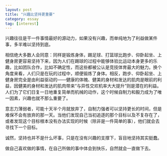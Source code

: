 ```yaml
---
layout: post
title: "兴趣比坚持更重要"
category: essay
tag: [interest]
---
```

兴趣往往是干一件事情最好的源动力，如果没有兴趣，而单纯地为了利益做某件事，多半难以坚持到底。


相信绝大多数人会同意：同样是锻炼身体，踢足球、打篮球比跑步、仰卧起坐、上健身房更容易坚持下来，因为人们在踢球的过程中能够体验比运动本身更多的乐趣，比如团队合作，比如不确定性，而这些都被公认是竞技体育最大的魅力。换个角度来看，人们只是在玩的过程中，顺便锻炼了身体。相反，跑步、仰卧起坐、上健身房完全是由利益驱动的——健康的体魄、健美的身材和发达的肌肉是眼前的利益，因健美的身材和发达的肌肉带来“与异性交欢机率大大提升”则是潜在的利益。人们为了它们日复一日地重复简单而机械的动作，这个时候自制力和毅力成为了唯一因素，兴趣也就不那么重要了。


意志力薄弱者，可能十天半个月就放弃了，自制力强者可以坚持更长的时间，但是难保不会有放弃的那一天。当他们发现自己当初追逐的那个目标以及不复存在了，或者发现这个目标根本没有办法实现的时候（除非是一件简单的事），他们就会去寻找下一个目标。


诚然，坚持也并不是什么坏事，只是在没有兴趣的支撑下，盲目地坚持其实挺蠢。


做自己喜欢做的事情，在自己所做的事中体会到快乐，自然就会一直做下去。